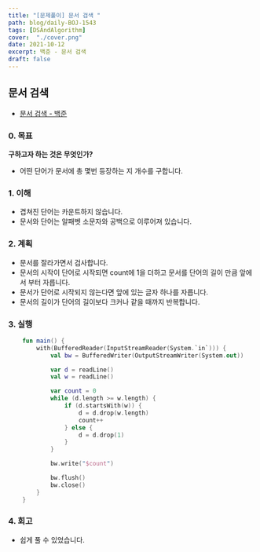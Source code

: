 ```yaml
---
title: "[문제풀이] 문서 검색 "
path: blog/daily-BOJ-1543
tags: [DSAndAlgorithm]
cover:  "./cover.png"
date: 2021-10-12
excerpt: 백준 - 문서 검색 
draft: false
---
```



## 문서 검색 
* [문서 검색   - 백준](https://www.acmicpc.net/problem/1543)

### 0. 목표 
**구하고자 하는 것은 무엇인가?**
- 어떤 단어가 문서에 총 몇번 등장하는 지 개수를 구합니다.

### 1. 이해 

- 겹쳐진 단어는 카운트하지 않습니다.
- 문서와 단어는 알패벳 소문자와 공백으로 이루어져 있습니다.


### 2. 계획

- 문서를 잘라가면서 검사합니다.
- 문서의 시작이 단어로 시작되면 count에 1을 더하고 문서를 단어의 길이 만큼 앞에서 부터 자릅니다.
- 문서가 단어로 시작되지 않는다면 앞에 있는 글자 하나를 자릅니다.
- 문서의 길이가 단어의 길이보다 크커나 같을 때까지 반복합니다.

### 3. 실행
```kotlin
    fun main() {
        with(BufferedReader(InputStreamReader(System.`in`))) {
            val bw = BufferedWriter(OutputStreamWriter(System.out))

            var d = readLine()
            val w = readLine()

            var count = 0
            while (d.length >= w.length) {
                if (d.startsWith(w)) {
                    d = d.drop(w.length)
                    count++
                } else {
                    d = d.drop(1)
                }
            }

            bw.write("$count")

            bw.flush()
            bw.close()
        }
    }
```

### 4. 회고 

- 쉽게 풀 수 있었습니다.

